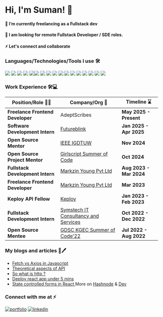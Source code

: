 
# Hi, I'm Suman! 👋

<h4>🌱 I’m currently freelancing as a Fullstack dev</h4>
<h4>👯 I am looking for remote Fullstack Developer / SDE roles.</h4>
<h4>⚡ Let's connect and collaborate </h4>

<h3 align="left"> Languages/Technologies/Tools I use 🛠</h3>
<p align="left"> <img src="https://img.shields.io/badge/HTML5-E34F26?style=for-the-badge&logo=html5&logoColor=white"> <img src="https://img.shields.io/badge/CSS3-1572B6?style=for-the-badge&logo=css3&logoColor=white"> <img src="https://img.shields.io/badge/JavaScript-323330?style=for-the-badge&logo=javascript&logoColor=F7DF1E"> <img src="https://img.shields.io/badge/Sass-CC6699?style=for-the-badge&logo=sass&logoColor=white"> <img src="https://img.shields.io/badge/tailwindcss-%2338B2AC.svg?style=for-the-badge&logo=tailwind-css&logoColor=white"/><img src="https://img.shields.io/badge/React-20232A?style=for-the-badge&logo=react&logoColor=61DAFB"/> <img src="https://img.shields.io/badge/Node.js-339933?style=for-the-badge&logo=nodedotjs&logoColor=white"/> <img src="https://img.shields.io/badge/Express.js-000000?style=for-the-badge&logo=express&logoColor=white"/> <img src="https://img.shields.io/badge/MongoDB-4EA94B?style=for-the-badge&logo=mongodb&logoColor=white"/> <img src="https://img.shields.io/badge/C-00599C?style=for-the-badge&logo=c&logoColor=white"> <img src="https://img.shields.io/badge/Java-ED8B00?style=for-the-badge&logo=java&logoColor=white"> <img src="https://img.shields.io/badge/kotlin-%237F52FF.svg?style=for-the-badge&logo=kotlin&logoColor=white"/> <img src="https://img.shields.io/badge/GitHub-100000?style=for-the-badge&logo=github&logoColor=white"> <img src="https://img.shields.io/badge/GIT-E44C30?style=for-the-badge&logo=git&logoColor=white"> <img src="https://img.shields.io/badge/GIT-E44C30?style=for-the-badge&logo=git&logoColor=white"> <img src="https://img.shields.io/badge/firebase-a08021?style=for-the-badge&logo=firebase&logoColor=ffcd34"/> <img src="https://img.shields.io/badge/Socket.io-black?style=for-the-badge&logo=socket.io&badgeColor=010101"/> 

<h3>Work Experience 🛠💻</h3>

| Position/Role 👨‍💻                          | Company/Org 🏢                                                       | Timeline ⌛                |
|----------------------------------------------|---------------------------------------------------------------------|----------------------------|
| **Freelance Frontend Developer**    | AdeptScribes | **May 2025 - Present** |
| **Software Development Intern**    | [Futureblink](https://futureblink.com/) | **Jan 2025 - Apr 2025** |
| **Open Source Mentor**               | [IEEE IGDTUW](https://www.linkedin.com/company/ieee-igdtuw/) | **Nov 2024**     |
| **Open Source Project Mentor**               | [Girlscript Summer of Code](https://www.linkedin.com/company/girlscriptsoc/) | **Oct 2024**     |
| **Fullstack Development Intern**             | [Markzin Young Pvt Ltd](https://www.linkedin.com/company/markzin/) | **Aug 2023 - Mar 2024**    |
| **Freelance Frontend Developer**             | [Markzin Young Pvt Ltd](https://www.linkedin.com/company/markzin/) | **Mar 2023**               |
| **Keploy API Fellow**                        | [Keploy](https://www.linkedin.com/company/keploy/)                 | **Jan 2023 - Feb 2023**    |
| **Fullstack Development Intern**             | [Symstech IT Consultancy and Services](https://www.linkedin.com/company/symstech/) | **Oct 2022 - Dec 2022**|
| **Open Source Mentee**                       | [GDSC KGEC Summer of Code'22](https://www.linkedin.com/company/dsckgec/) | **Jul 2022 - Aug 2022**     |



 <h3>My blogs and articles 📄🖊</h3>

 - <a href="https://dev.to/suman373_30/fetch-vs-axios-in-javascript-4oj0" target="_blank"> Fetch vs Axios in Javascript </a> <br/>
 - <a href="https://roy-blogs.hashnode.dev/theoretical-aspects-of-api" target ="_blank"> Theoretical aspects of API </a>
 - <a href="https://dev.to/suman373_30/so-what-is-http--4kb4" target="_blank"> So what is http ?</a>
 - <a href="https://dev.to/suman373_30/deploy-your-static-react-app-under-5mins-4oij" target="_blank"> Deploy react app under 5 mins</a>
 - <a href="https://dev.to/suman373_30/controlled-form-in-react-js-2blg" target="_blank"> State controlled forms in React </a>
 More on
 [Hashnode](https://roy-blogs.hashnode.dev) & [Dev](https://dev.to/suman373)

<!-- Social media-->
<h3 align="left">Connect with me at ⚡</h3>
<p align="left">
 
[![portfolio](https://img.shields.io/badge/my_portfolio-000?style=for-the-badge&logo=ko-fi&logoColor=white)](https://suman-roy.vercel.app/) [![linkedin](https://img.shields.io/badge/linkedin-0A66C2?style=for-the-badge&logo=linkedin&logoColor=white)](https://www.linkedin.com/in/sumanroy369)


 
 
 


